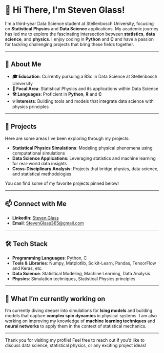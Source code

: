 # 👋 Hi There, I'm Steven Glass!

I'm a third-year Data Science student at Stellenbosch University, focusing on **Statistical Physics** and **Data Science** applications. My academic journey has led me to explore the fascinating intersection between **statistics**, **data science**, and **physics**. I enjoy coding in **Python** and **C** and have a passion for tackling challenging projects that bring these fields together.

---

## 🌟 About Me

- **🎓 Education**: Currently pursuing a BSc in Data Science at Stellenbosch University
- **🔬 Focal Area**: Statistical Physics and its applications within Data Science
- **🛠️ Languages**: Proficient in **Python**, **R** and **C**
- **💡 Interests**: Building tools and models that integrate data science with physics principles

---

## 🚀 Projects

Here are some areas I've been exploring through my projects:

- **Statistical Physics Simulations**: Modeling physical phenomena using computational simulations
- **Data Science Applications**: Leveraging statistics and machine learning for real-world data insights
- **Cross-Disciplinary Analysis**: Projects that bridge physics, data science, and statistical methodologies

You can find some of my favorite projects pinned below!

---

## 📫 Connect with Me

- **LinkedIn**: [Steven Glass](www.linkedin.com/in/steven-glass-6b9444287)
- **Email**: [StevenGlass365@gmail.com](StevenGlass365@gmail.com)

---

## 🛠️ Tech Stack

- **Programming Languages**: Python, C
- **Tools & Libraries**: Numpy, Matplotlib, Scikit-Learn, Pandas, TensorFlow and Keras, etc.
- **Data Science**: Statistical Modeling, Machine Learning, Data Analysis
- **Physics**: Simulation techniques, Statistical Physics principles

---

## 🌱 What I’m currently working on

I’m currently diving deeper into simulations for **Ising models** and building models that capture **complex spin dynamics** in physical systems. I am also working on improving my knowledge of **machine learning techniques** and **neural networks** to apply them in the context of statistical mechanics.

---

Thank you for visiting my profile! Feel free to reach out if you’d like to discuss data science, statistical physics, or any exciting project ideas!

